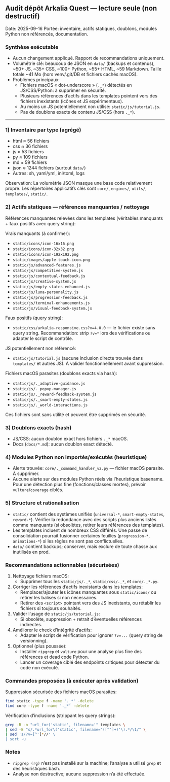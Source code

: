 ## Audit dépôt Arkalia Quest — lecture seule (non destructif)

Date: 2025-09-16
Portée: inventaire, actifs statiques, doublons, modules Python non référencés, documentation.

### Synthèse exécutable
- Aucun changement appliqué. Rapport de recommandations uniquement.
- Volumétrie clé: beaucoup de JSON en `data/` (backups et contenus), ~50+ JS, ~35+ CSS, ~100+ Python, ~55+ HTML, ~59 Markdown. Taille totale ~41 Mo (hors venv/.git/DB et fichiers cachés macOS).
- Problèmes principaux:
  - Fichiers macOS « dot-underscore » (`._*`) détectés en JS/CSS/Python: à supprimer en sécurité.
  - Plusieurs références d’actifs dans les templates pointent vers des fichiers inexistants (icônes et JS expérimentaux).
  - Au moins un JS potentiellement non utilisé: `static/js/tutorial.js`.
  - Pas de doublons exacts de contenu JS/CSS (hors `._*`).

---

### 1) Inventaire par type (agrégé)
- html ≈ 56 fichiers
- css ≈ 36 fichiers
- js ≈ 53 fichiers
- py ≈ 109 fichiers
- md ≈ 59 fichiers
- json ≈ 1244 fichiers (surtout `data/`)
- Autres: sh, yaml/yml, ini/toml, logs

Observation: La volumétrie JSON masque une base code relativement propre. Les répertoires applicatifs clés sont `core/`, `engines/`, `utils/`, `templates/`, `static/`.

### 2) Actifs statiques — références manquantes / nettoyage

Références manquantes relevées dans les templates (véritables manquants + faux positifs avec query string):

Vrais manquants (à confirmer):
- `static/icons/icon-16x16.png`
- `static/icons/icon-32x32.png`
- `static/icons/icon-192x192.png`
- `static/images/apple-touch-icon.png`
- `static/js/advanced-features.js`
- `static/js/competitive-system.js`
- `static/js/contextual-feedback.js`
- `static/js/creative-system.js`
- `static/js/empty-states-enhanced.js`
- `static/js/luna-personality.js`
- `static/js/progression-feedback.js`
- `static/js/terminal-enhancements.js`
- `static/js/visual-feedback-system.js`

Faux positifs (query string):
- `static/css/arkalia-responsive.css?v=4.0.0` — le fichier existe sans query string. Recommandation: strip `?v=*` lors des vérifications ou adapter le script de contrôle.

JS potentiellement non référencé:
- `static/js/tutorial.js` (aucune inclusion directe trouvée dans `templates/` et autres JS). À valider fonctionnellement avant suppression.

Fichiers macOS parasites (doublons exacts via hash):
- `static/js/._adaptive-guidance.js`
- `static/js/._popup-manager.js`
- `static/js/._reward-feedback-system.js`
- `static/js/._smart-empty-states.js`
- `static/js/._world-interactions.js`

Ces fichiers sont sans utilité et peuvent être supprimés en sécurité.

### 3) Doublons exacts (hash)
- JS/CSS: aucun doublon exact hors fichiers `._*` macOS.
- Docs (`docs/*.md`): aucun doublon exact détecté.

### 4) Modules Python non importés/exécutés (heuristique)
- Alerte trouvée: `core/._command_handler_v2.py` — fichier macOS parasite. À supprimer.
- Aucune alerte sur des modules Python réels via l’heuristique basename. Pour une détection plus fine (fonctions/classes mortes), prévoir `vulture`/`coverage` ciblés.

### 5) Structure et rationalisation
- `static/` contient des systèmes unifiés (`universal-*`, `smart-empty-states`, `reward-*`). Vérifier la redondance avec des scripts plus anciens listés comme manquants (si obsolètes, retirer leurs références des templates).
- Les templates incluent de nombreux CSS différés. Une passe de consolidation pourrait fusionner certaines feuilles (`progression-*`, `animations-*`) si les règles ne sont pas conflictuelles.
- `data/` contient backups; conserver, mais exclure de toute chasse aux inutilisés en prod.

### Recommandations actionnables (sécurisées)
1. Nettoyage fichiers macOS:
   - Supprimer tous les `static/js/._*`, `static/css/._*`, et `core/._*.py`.
2. Corriger les références d’actifs inexistants dans les templates:
   - Remplacer/ajouter les icônes manquantes sous `static/icons/` ou retirer les balises si non nécessaires.
   - Retirer des `<script>` pointant vers des JS inexistants, ou rétablir les fichiers si toujours souhaités.
3. Valider l’usage de `static/js/tutorial.js`:
   - Si obsolète, suppression + retrait d’éventuelles références indirectes.
4. Améliorer le check d’intégrité d’actifs:
   - Adapter le script de vérification pour ignorer `?v=...` (query string de versionning).
5. Optionnel (plus poussée):
   - Installer `ripgrep` et `vulture` pour une analyse plus fine des références et dead code Python.
   - Lancer un coverage ciblé des endpoints critiques pour détecter du code non exécuté.

### Commandes proposées (à exécuter après validation)
Suppression sécurisée des fichiers macOS parasites:
```bash
find static -type f -name '._*' -delete
find core -type f -name '._*' -delete
```

Vérification d’inclusions (strippant les query strings):
```bash
grep -R -n "url_for('static', filename='" templates \
| sed -E "s/.*url_for\('static', filename='([^']+)'\).*/\1/" \
| sed 's/?v=[^']*//' \
| sort -u
```

### Notes
- `ripgrep (rg)` n’est pas installé sur la machine; l’analyse a utilisé `grep` et des heuristiques bash.
- Analyse non destructive; aucune suppression n’a été effectuée.


